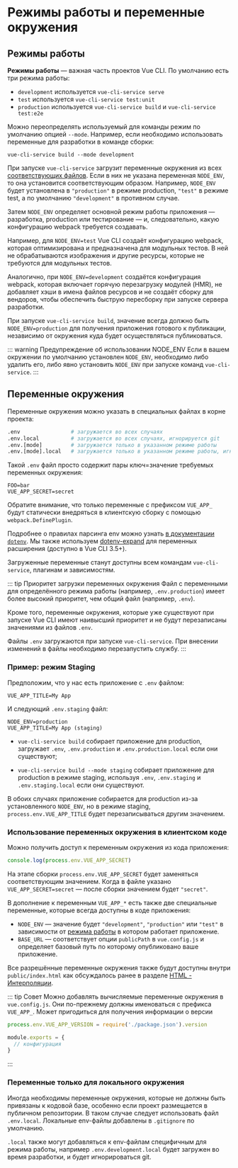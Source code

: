 # Режимы работы и переменные окружения

## Режимы работы

**Режимы работы** — важная часть проектов Vue CLI. По умолчанию есть три режима работы:

- `development` используется `vue-cli-service serve`
- `test` используется `vue-cli-service test:unit`
- `production` используется `vue-cli-service build` и `vue-cli-service test:e2e`

Можно переопределять используемый для команды режим по умолчанию опцией `--mode`. Например, если необходимо использовать переменные для разработки в команде сборки:

```
vue-cli-service build --mode development
```

При запуске `vue-cli-service` загрузит переменные окружения из всех [соответствующих файлов](#переменные-окружения). Если в них не указана переменная `NODE_ENV`, то она установится соответствующим образом. Например, `NODE_ENV` будет установлена в `"production"` в режиме production, `"test"` в режиме test, а по умолчанию `"development"` в противном случае.

Затем `NODE_ENV` определяет основной режим работы приложения — разработка, production или тестирование — и, следовательно, какую конфигурацию webpack требуется создавать.

Например, для `NODE_ENV=test` Vue CLI создаёт конфигурацию webpack, которая оптимизирована и предназначена для модульных тестов. В ней не обрабатываются изображения и другие ресурсы, которые не требуются для модульных тестов.

Аналогично, при `NODE_ENV=development` создаётся конфигурация webpack, которая включает горячую перезагрузку модулей (HMR), не добавляет хэши в имена файлов ресурсов и не создаёт сборку для вендоров, чтобы обеспечить быструю пересборку при запуске сервера разработки.

При запуске `vue-cli-service build`, значение всегда должно быть `NODE_ENV=production` для получения приложения готового к публикации, независимо от окружения куда будет осуществляться публиковаться.

::: warning Предупреждение об использовании NODE_ENV
Если в вашем окружении по умолчанию установлен `NODE_ENV`, необходимо либо удалить его, либо явно установить `NODE_ENV` при запуске команд `vue-cli-service`.
:::

## Переменные окружения

Переменные окружения можно указать в специальных файлах в корне проекта:

```bash
.env                # загружается во всех случаях
.env.local          # загружается во всех случаях, игнорируется git
.env.[mode]         # загружается только в указанном режиме работы
.env.[mode].local   # загружается только в указанном режиме работы, игнорируется git
```

Такой `.env` файл просто содержит пары ключ=значение требуемых переменных окружения:

```
FOO=bar
VUE_APP_SECRET=secret
```

Обратите внимание, что только переменные с префиксом `VUE_APP_` будут статически внедряться в клиентскую сборку с помощью `webpack.DefinePlugin`.

Подробнее о правилах парсинга env можно узнать [в документации `dotenv`](https://github.com/motdotla/dotenv#rules). Мы также используем [dotenv-expand](https://github.com/motdotla/dotenv-expand) для переменных расширения (доступно в Vue CLI 3.5+).

Загруженные переменные станут доступны всем командам `vue-cli-service`, плагинам и зависимостям.

::: tip Приоритет загрузки переменных окружения
Файл с переменными для определённого режима работы (например, `.env.production`) имеет более высокий приоритет, чем общий файл (например, `.env`).

Кроме того, переменные окружения, которые уже существуют при запуске Vue CLI имеют наивысший приоритет и не будут перезаписаны значениями из файлов `.env`.

Файлы `.env` загружаются при запуске `vue-cli-service`. При внесении изменений в файлы необходимо перезапустить службу.
:::

### Пример: режим Staging

Предположим, что у нас есть приложение с `.env` файлом:

```
VUE_APP_TITLE=My App
```

И следующий `.env.staging` файл:

```
NODE_ENV=production
VUE_APP_TITLE=My App (staging)
```

- `vue-cli-service build` собирает приложение для production, загружает `.env`, `.env.production` и `.env.production.local` если они существуют;

- `vue-cli-service build --mode staging` собирает приложение для production в режиме staging, используя `.env`, `.env.staging` и `.env.staging.local` если они существуют.

В обоих случаях приложение собирается для production из-за установленного `NODE_ENV`, но в режиме staging, `process.env.VUE_APP_TITLE` будет перезаписываться другим значением.

### Использование переменных окружения в клиентском коде

Можно получить доступ к переменным окружения из кода приложения:

```js
console.log(process.env.VUE_APP_SECRET)
```

На этапе сборки `process.env.VUE_APP_SECRET` будет заменяться соответствующим значением. Когда в файле указано `VUE_APP_SECRET=secret` — после сборки значением будет `"secret"`.

В дополнение к переменным `VUE_APP_*` есть также две специальные переменные, которые всегда доступны в коде приложения:

- `NODE_ENV` — значение будет `"development"`, `"production"` или `"test"` в зависимости от [режима работы](#режимы-работы) в котором работает приложение.
- `BASE_URL` — соответствует опции `publicPath` в `vue.config.js` и определяет базовый путь по которому опубликовано ваше приложение.

Все разрешённые переменные окружения также будут доступны внутри `public/index.html` как обсуждалось ранее в разделе [HTML - Интерполяции](./html-and-static-assets.md#интерпоnяции).

::: tip Совет
Можно добавлять вычисляемые переменные окружения в `vue.config.js`. Они по-прежнему должны именоваться с префикса `VUE_APP_`. Может пригодиться для получения информации о версии

```js
process.env.VUE_APP_VERSION = require('./package.json').version

module.exports = {
  // конфигурация
}
```
:::

### Переменные только для локального окружения

Иногда необходимы переменные окружения, которые не должны быть привязаны к кодовой базе, особенно если проект размещается в публичном репозитории. В таком случае следует использовать файл `.env.local`. Локальные env-файлы добавлены в `.gitignore` по умолчанию.

`.local` также могут добавляться к env-файлам специфичным для режима работы, например `.env.development.local` будет загружен во время разработки, и будет игнорироваться git.
